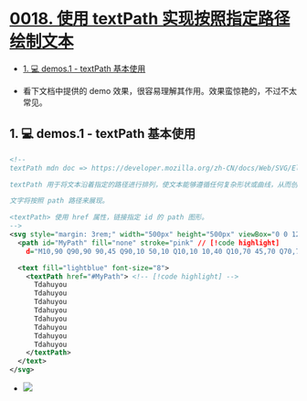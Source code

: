 # [0018. 使用 textPath 实现按照指定路径绘制文本](https://github.com/tnotesjs/TNotes.svg/tree/main/notes/0018.%20%E4%BD%BF%E7%94%A8%20textPath%20%E5%AE%9E%E7%8E%B0%E6%8C%89%E7%85%A7%E6%8C%87%E5%AE%9A%E8%B7%AF%E5%BE%84%E7%BB%98%E5%88%B6%E6%96%87%E6%9C%AC)

<!-- region:toc -->

- [1. 💻 demos.1 - textPath 基本使用](#1--demos1---textpath-基本使用)

<!-- endregion:toc -->
- 看下文档中提供的 demo 效果，很容易理解其作用。效果蛮惊艳的，不过不太常见。

## 1. 💻 demos.1 - textPath 基本使用

```xml
<!--
textPath mdn doc => https://developer.mozilla.org/zh-CN/docs/Web/SVG/Element/textPath

textPath 用于将文本沿着指定的路径进行排列，使文本能够遵循任何复杂形状或曲线，从而创造动态和视觉上吸引人的文本效果。

文字将按照 path 路径来展现。

<textPath> 使用 href 属性，链接指定 id 的 path 图形。
-->
<svg style="margin: 3rem;" width="500px" height="500px" viewBox="0 0 120 120" xmlns="http://www.w3.org/2000/svg">
  <path id="MyPath" fill="none" stroke="pink" // [!code highlight]
    d="M10,90 Q90,90 90,45 Q90,10 50,10 Q10,10 10,40 Q10,70 45,70 Q70,70 75,50" /> <!-- [!code highlight] -->

  <text fill="lightblue" font-size="8">
    <textPath href="#MyPath"> <!-- [!code highlight] -->
      Tdahuyou
      Tdahuyou
      Tdahuyou
      Tdahuyou
      Tdahuyou
      Tdahuyou
      Tdahuyou
      Tdahuyou
    </textPath>
  </text>
</svg>
```

- ![](assets/2024-12-09-17-52-29.png)
